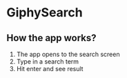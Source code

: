 # GiphySearch

## How the app works?
1. The app opens to the search screen
2. Type in a search term
3. Hit enter and see result
